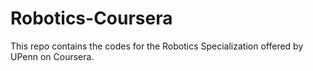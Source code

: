 # Robotics-Coursera
This repo contains the codes for the Robotics Specialization offered by UPenn on Coursera.
